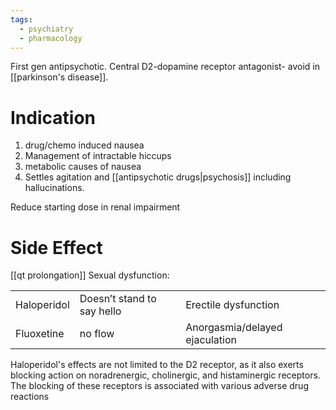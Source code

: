 ```yaml
---
tags:
  - psychiatry
  - pharmacology
---
```

First gen antipsychotic. Central D2-dopamine receptor antagonist- avoid in [[parkinson's disease]].
# Indication
1. drug/chemo induced nausea
2. Management of intractable hiccups
3. metabolic causes of nausea
4. Settles agitation and [[antipsychotic drugs|psychosis]] including hallucinations. 

Reduce starting dose in renal impairment

# Side Effect
[[qt prolongation]]
Sexual dysfunction: 

|             |                            |                                |
| ----------- | -------------------------- | ------------------------------ |
| Haloperidol | Doesn’t stand to say hello | Erectile dysfunction           |
| Fluoxetine  | no flow                    | Anorgasmia/delayed ejaculation |

Haloperidol's effects are not limited to the D2 receptor, as it also exerts blocking action on noradrenergic, cholinergic, and histaminergic receptors. The blocking of these receptors is associated with various adverse drug reactions